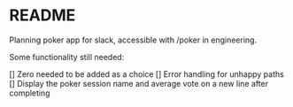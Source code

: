 # README

Planning poker app for slack, accessible with /poker in engineering.

Some functionality still needed:

[] Zero needed to be added as a choice
[] Error handling for unhappy paths
[] Display the poker session name and average vote on a new line after completing
